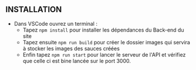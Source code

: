## INSTALLATION
+ Dans VSCode ouvrez un terminal :  
	* Tapez ``npm install`` pour installer les dépendances du Back-end du site
    * Tapez ensuite ``npm run build`` pour créer le dossier images qui servira à stocker les images des sauces créées
    * Enfin tapez ``npm run start`` pour lancer le serveur de l'API et vérifiez que celle ci est bine lancée sur le port 3000.